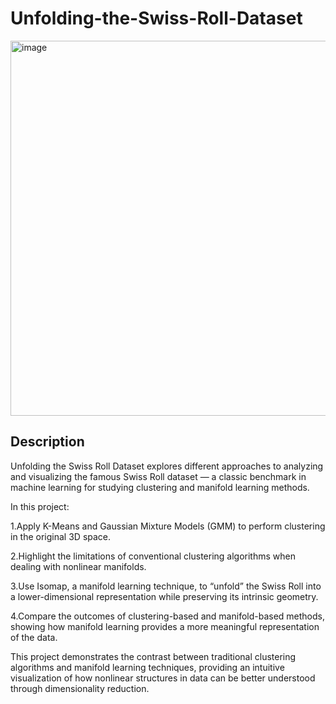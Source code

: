 # Unfolding-the-Swiss-Roll-Dataset
<img width="1000" height="600" alt="image" src="https://github.com/user-attachments/assets/1638c54f-00f4-4f83-9939-607f0e738b53" />


## Description
Unfolding the Swiss Roll Dataset explores different approaches to analyzing and visualizing the famous Swiss Roll dataset — a classic benchmark in machine learning for studying clustering and manifold learning methods.


In this project:

1.Apply K-Means and Gaussian Mixture Models (GMM) to perform clustering in the original 3D space.

2.Highlight the limitations of conventional clustering algorithms when dealing with nonlinear manifolds.

3.Use Isomap, a manifold learning technique, to “unfold” the Swiss Roll into a lower-dimensional representation while preserving its intrinsic geometry.

4.Compare the outcomes of clustering-based and manifold-based methods, showing how manifold learning provides a more meaningful representation of the data.

This project demonstrates the contrast between traditional clustering algorithms and manifold learning techniques, providing an intuitive visualization of how nonlinear structures in data can be better understood through dimensionality reduction.
